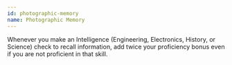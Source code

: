 ```yaml
---
id: photographic-memory
name: Photographic Memory
---
```

Whenever you make an Intelligence (Engineering, Electronics, History, or Science) check to recall information, add
twice your proficiency bonus even if you are not proficient in that skill.
